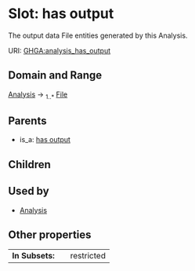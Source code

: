 
# Slot: has output


The output data File entities generated by this Analysis.

URI: [GHGA:analysis_has_output](https://w3id.org/GHGA/analysis_has_output)


## Domain and Range

[Analysis](Analysis.md) &#8594;  <sub>1..\*</sub> [File](File.md)

## Parents

 *  is_a: [has output](has_output.md)

## Children


## Used by

 * [Analysis](Analysis.md)

## Other properties

|  |  |  |
| --- | --- | --- |
| **In Subsets:** | | restricted |

